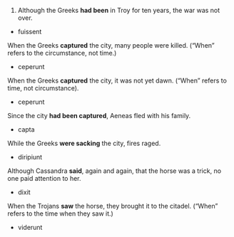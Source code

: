 1. Although the Greeks **had been** in Troy for ten years, the war was not over.
- fuissent

When the Greeks **captured** the city, many people were killed. (“When” refers to the circumstance, not time.)
- ceperunt

When the Greeks **captured** the city, it was not yet dawn. (“When” refers to time, not circumstance).
- ceperunt

Since the city **had been captured**, Aeneas fled with his family.
- capta

While the Greeks **were sacking** the city, fires raged.
- diripiunt

Although Cassandra **said**, again and again, that the horse was a trick, no one paid attention to her.
- dixit

When the Trojans **saw** the horse, they brought it to the citadel. (“When” refers to the time when they saw it.)
- viderunt
